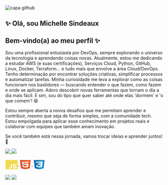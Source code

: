![capa github](https://github.com/user-attachments/assets/a6149ea3-7192-48ef-85f0-3c63b3314d9a)


 ## ✨ Olá, sou **Michelle Sindeaux** 

 ## Bem-vindo(a) ao meu perfil ✨

Sou uma profissional entusiasta por DevOps, sempre explorando o universo da tecnologia e aprendendo coisas novas. 
Atualmente, estou me dedicando a estudar AWS (e suas certificações), Serviços Cloud, Python, GitHub, Linux, Docker, Terraform... e tudo mais que envolve a área Cloud/DevOps. 
Tenho determinação por encontrar soluções criativas, simplificar processos e automatizar tarefas. Minha curiosidade me leva a explorar como as coisas funcionam nos bastidores — buscando entender o que fazem, como fazem e onde se aplicam. Adoro descobrir novas ferramentas que tornam o dia a dia mais fácil. E sim, sou do tipo que quer saber até onde elas 'dormem' e 'o que comem'! 😄

Estou sempre aberta a novos desafios que me permitam aprender e contribuir, mesmo que seja de forma simples, com a comunidade tech. Estou empolgada para aplicar esse conhecimento em projetos reais e colaborar com equipes que também amam inovação.

Se você também está nessa jornada, vamos trocar ideias e aprender juntos! 🚀


 <div>
   <a href="https://github.com/michelle-sstudart">
   <img height="150cm" src="https://github-readme-stats.vercel.app/api?username=michelle-sstudart&show_icons=true&theme=cobalt"/>
   <img height="150em" src="https://github-readme-stats.vercel.app/api/top-langs/?username=michelle-sstudart&layout=compact&langs_count=6&theme=cobalt"/>

</div>

<div style="display: inline_block"><br>
  <img align="center" alt="Js" height="30" width="40" src="https://raw.githubusercontent.com/devicons/devicon/master/icons/javascript/javascript-plain.svg">
  <img align="center" alt="HTML" height="30" width="40" src="https://raw.githubusercontent.com/devicons/devicon/master/icons/html5/html5-original.svg">
  <img align="center" alt="CSS" height="30" width="40" src="https://raw.githubusercontent.com/devicons/devicon/master/icons/css3/css3-original.svg">
</div>
 
 <br>
 
<div> 
   <a href="" target="_blank"><img src="https://img.shields.io/badge/Discord-7289DA?style=for-the-badge&logo=discord&logoColor=white" target="_blank"></a> 
  <a href="http://www.linkedin.com/in/michelle-sindeaux-studart" target="_blank"><img src="https://img.shields.io/badge/-LinkedIn-%230077B5?style=for-the-badge&logo=linkedin&logoColor=white" target="_blank"></a> 
 
 </div>
